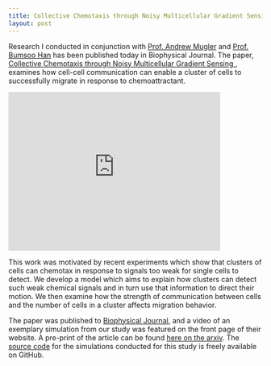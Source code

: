 ```yaml
---
title: Collective Chemotaxis through Noisy Multicellular Gradient Sensing
layout: post
---
```


Research I conducted in conjunction with [Prof. Andrew Mugler](http://www.physics.purdue.edu/mugler/) and [Prof. Bumsoo Han](http://www.biotransportgroup.org/) has been published today in Biophysical Journal. The paper, [Collective Chemotaxis through Noisy Multicellular Gradient Sensing
](http://www.cell.com/biophysj/fulltext/S0006-3495(16)30523-9), examines how cell-cell communication can enable a cluster of cells to successfully migrate in response to chemoattractant.

<iframe width="420" height="315" src="https://www.youtube.com/embed/pqYDWho2HR0?rel=0&amp;controls=0&amp;showinfo=0" frameborder="0" allowfullscreen></iframe>

This work was motivated by recent experiments which show that clusters of cells can chemotax in response to signals too weak for single cells to detect. We develop a model which aims to explain how clusters can detect such weak chemical signals and in turn use that information to direct their motion. We then examine how the strength of communication between cells and the number of cells in a cluster affects migration behavior.

The paper was published to [Biophysical Journal](http://www.cell.com/biophysj/abstract/S0006-3495(16)30523-9), and a video of an exemplary simulation from our study was featured on the front page of their website. A pre-print of the article can be found [here on the arxiv](http://arxiv.org/abs/1605.00712). The [source code](https://github.com/varennes/collective-chemotaxis-cpm) for the simulations conducted for this study is freely available on GitHub.
